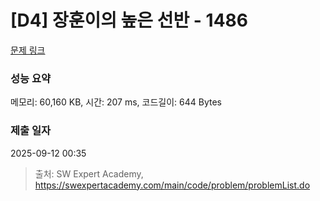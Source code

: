 # [D4] 장훈이의 높은 선반 - 1486 

[문제 링크](https://swexpertacademy.com/main/code/problem/problemDetail.do?contestProbId=AV2b7Yf6ABcBBASw) 

### 성능 요약

메모리: 60,160 KB, 시간: 207 ms, 코드길이: 644 Bytes

### 제출 일자

2025-09-12 00:35



> 출처: SW Expert Academy, https://swexpertacademy.com/main/code/problem/problemList.do